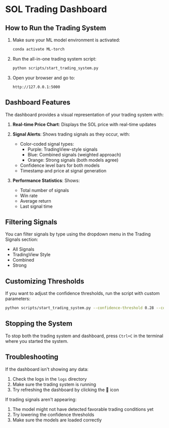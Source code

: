 # SOL Trading Dashboard

## How to Run the Trading System

1. Make sure your ML model environment is activated:
   ```bash
   conda activate ML-torch
   ```

2. Run the all-in-one trading system script:
   ```bash
   python scripts/start_trading_system.py
   ```

3. Open your browser and go to:
   ```
   http://127.0.0.1:5000
   ```

## Dashboard Features

The dashboard provides a visual representation of your trading system with:

1. **Real-time Price Chart**: Displays the SOL price with real-time updates

2. **Signal Alerts**: Shows trading signals as they occur, with:
   - Color-coded signal types:
     - Purple: TradingView-style signals
     - Blue: Combined signals (weighted approach)
     - Orange: Strong signals (both models agree)
   - Confidence level bars for both models
   - Timestamp and price at signal generation

3. **Performance Statistics**: Shows:
   - Total number of signals
   - Win rate
   - Average return
   - Last signal time

## Filtering Signals

You can filter signals by type using the dropdown menu in the Trading Signals section:
- All Signals
- TradingView Style
- Combined
- Strong

## Customizing Thresholds

If you want to adjust the confidence thresholds, run the script with custom parameters:

```bash
python scripts/start_trading_system.py --confidence-threshold 0.28 --combined-threshold 0.22
```

## Stopping the System

To stop both the trading system and dashboard, press `Ctrl+C` in the terminal where you started the system.

## Troubleshooting

If the dashboard isn't showing any data:
1. Check the logs in the `logs` directory
2. Make sure the trading system is running
3. Try refreshing the dashboard by clicking the 🔄 icon

If trading signals aren't appearing:
1. The model might not have detected favorable trading conditions yet
2. Try lowering the confidence thresholds
3. Make sure the models are loaded correctly 